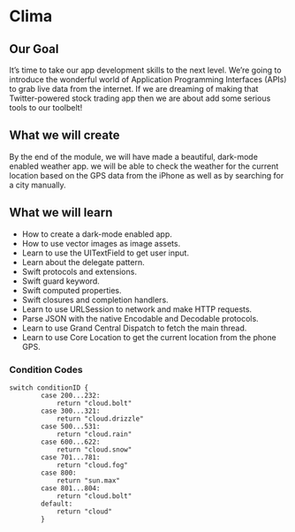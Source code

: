 


#  Clima

## Our Goal

It’s time to take our app development skills to the next level. We’re going to introduce the wonderful world of Application Programming Interfaces (APIs) to grab live data from the internet. If we are dreaming of making that Twitter-powered stock trading app then we are about add some serious tools to our toolbelt!


## What we will create

By the end of the module, we will have made a beautiful, dark-mode enabled weather app. we will be able to check the weather for the current location based on the GPS data from the iPhone as well as by searching for a city manually. 

## What we will learn

* How to create a dark-mode enabled app.
* How to use vector images as image assets.
* Learn to use the UITextField to get user input. 
* Learn about the delegate pattern.
* Swift protocols and extensions. 
* Swift guard keyword. 
* Swift computed properties.
* Swift closures and completion handlers.
* Learn to use URLSession to network and make HTTP requests.
* Parse JSON with the native Encodable and Decodable protocols. 
* Learn to use Grand Central Dispatch to fetch the main thread.
* Learn to use Core Location to get the current location from the phone GPS. 

### Condition Codes
```
switch conditionID {
        case 200...232:
            return "cloud.bolt"
        case 300...321:
            return "cloud.drizzle"
        case 500...531:
            return "cloud.rain"
        case 600...622:
            return "cloud.snow"
        case 701...781:
            return "cloud.fog"
        case 800:
            return "sun.max"
        case 801...804:
            return "cloud.bolt"
        default:
            return "cloud"
        }
```

